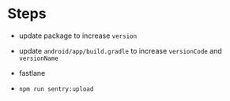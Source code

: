 # Steps

- update package to increase `version`
- update `android/app/build.gradle` to increase `versionCode` and `versionName`

- fastlane
- `npm run sentry:upload`
